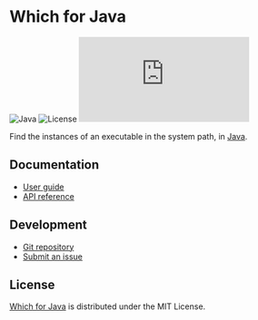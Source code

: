 # Which for Java
![Java](https://badgen.net/badge/java/%3E%3D17.0.0/green) ![License](https://badgen.net/badge/license/MIT/blue) ![Coverage](https://badgen.net/codecov/c/github/cedx/which.java)

Find the instances of an executable in the system path, in [Java](https://www.java.com).

## Documentation
- [User guide](https://docs.belin.io/which.java)
- [API reference](https://docs.belin.io/which.java/api)

## Development
- [Git repository](https://github.com/cedx/which.java)
- [Submit an issue](https://github.com/cedx/which.java/issues)

## License
[Which for Java](https://docs.belin.io/which.java) is distributed under the MIT License.
